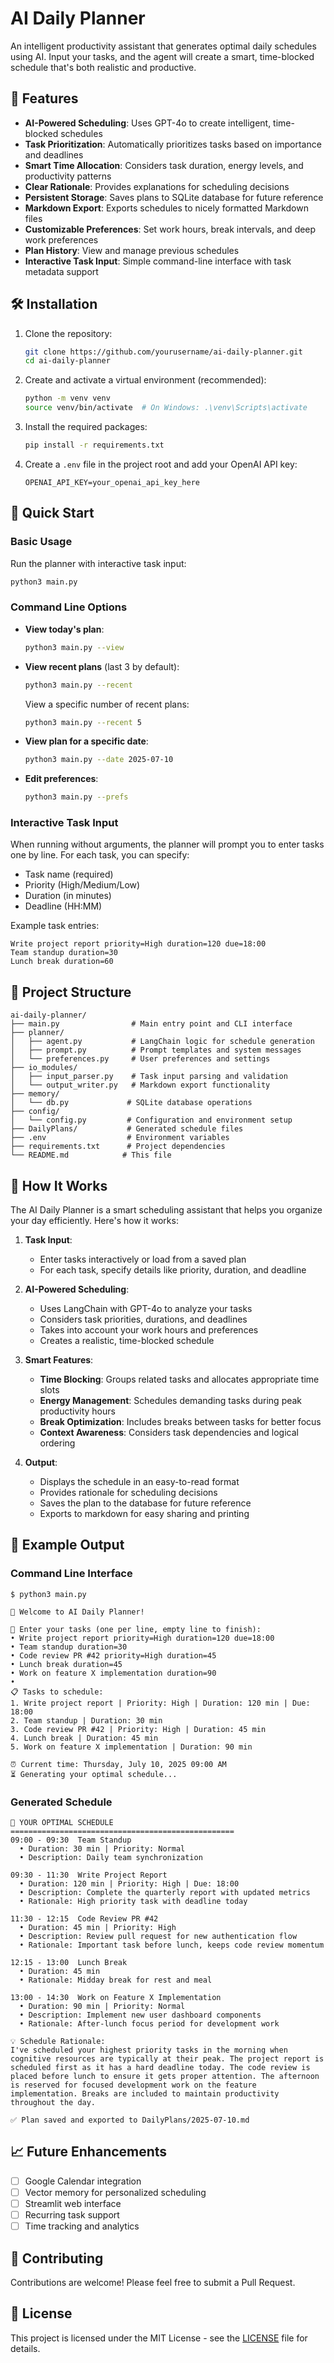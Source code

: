 # AI Daily Planner

An intelligent productivity assistant that generates optimal daily schedules using AI. Input your tasks, and the agent will create a smart, time-blocked schedule that's both realistic and productive.

## 🚀 Features

- **AI-Powered Scheduling**: Uses GPT-4o to create intelligent, time-blocked schedules
- **Task Prioritization**: Automatically prioritizes tasks based on importance and deadlines
- **Smart Time Allocation**: Considers task duration, energy levels, and productivity patterns
- **Clear Rationale**: Provides explanations for scheduling decisions
- **Persistent Storage**: Saves plans to SQLite database for future reference
- **Markdown Export**: Exports schedules to nicely formatted Markdown files
- **Customizable Preferences**: Set work hours, break intervals, and deep work preferences
- **Plan History**: View and manage previous schedules
- **Interactive Task Input**: Simple command-line interface with task metadata support

## 🛠 Installation

1. Clone the repository:
   ```bash
   git clone https://github.com/yourusername/ai-daily-planner.git
   cd ai-daily-planner
   ```

2. Create and activate a virtual environment (recommended):
   ```bash
   python -m venv venv
   source venv/bin/activate  # On Windows: .\venv\Scripts\activate
   ```

3. Install the required packages:
   ```bash
   pip install -r requirements.txt
   ```

4. Create a `.env` file in the project root and add your OpenAI API key:
   ```env
   OPENAI_API_KEY=your_openai_api_key_here
   ```

## 🚦 Quick Start

### Basic Usage

Run the planner with interactive task input:
```bash
python3 main.py
```

### Command Line Options

- **View today's plan**:
  ```bash
  python3 main.py --view
  ```

- **View recent plans** (last 3 by default):
  ```bash
  python3 main.py --recent
  ```
  View a specific number of recent plans:
  ```bash
  python3 main.py --recent 5
  ```

- **View plan for a specific date**:
  ```bash
  python3 main.py --date 2025-07-10
  ```

- **Edit preferences**:
  ```bash
  python3 main.py --prefs
  ```

### Interactive Task Input

When running without arguments, the planner will prompt you to enter tasks one by line. For each task, you can specify:
- Task name (required)
- Priority (High/Medium/Low)
- Duration (in minutes)
- Deadline (HH:MM)

Example task entries:
```
Write project report priority=High duration=120 due=18:00
Team standup duration=30
Lunch break duration=60
```

## 📁 Project Structure

```
ai-daily-planner/
├── main.py                # Main entry point and CLI interface
├── planner/
│   ├── agent.py           # LangChain logic for schedule generation
│   ├── prompt.py          # Prompt templates and system messages
│   └── preferences.py     # User preferences and settings
├── io_modules/
│   ├── input_parser.py    # Task input parsing and validation
│   └── output_writer.py   # Markdown export functionality
├── memory/
│   └── db.py             # SQLite database operations
├── config/
│   └── config.py         # Configuration and environment setup
├── DailyPlans/           # Generated schedule files
├── .env                  # Environment variables
├── requirements.txt      # Project dependencies
└── README.md            # This file
```

## 🤖 How It Works

The AI Daily Planner is a smart scheduling assistant that helps you organize your day efficiently. Here's how it works:

1. **Task Input**:
   - Enter tasks interactively or load from a saved plan
   - For each task, specify details like priority, duration, and deadline
   
2. **AI-Powered Scheduling**:
   - Uses LangChain with GPT-4o to analyze your tasks
   - Considers task priorities, durations, and deadlines
   - Takes into account your work hours and preferences
   - Creates a realistic, time-blocked schedule
   
3. **Smart Features**:
   - **Time Blocking**: Groups related tasks and allocates appropriate time slots
   - **Energy Management**: Schedules demanding tasks during peak productivity hours
   - **Break Optimization**: Includes breaks between tasks for better focus
   - **Context Awareness**: Considers task dependencies and logical ordering
   
4. **Output**:
   - Displays the schedule in an easy-to-read format
   - Provides rationale for scheduling decisions
   - Saves the plan to the database for future reference
   - Exports to markdown for easy sharing and printing

## 📝 Example Output

### Command Line Interface
```
$ python3 main.py

🤖 Welcome to AI Daily Planner!

📝 Enter your tasks (one per line, empty line to finish):
• Write project report priority=High duration=120 due=18:00
• Team standup duration=30
• Code review PR #42 priority=High duration=45
• Lunch break duration=45
• Work on feature X implementation duration=90
• 
📋 Tasks to schedule:
1. Write project report | Priority: High | Duration: 120 min | Due: 18:00
2. Team standup | Duration: 30 min
3. Code review PR #42 | Priority: High | Duration: 45 min
4. Lunch break | Duration: 45 min
5. Work on feature X implementation | Duration: 90 min

⏰ Current time: Thursday, July 10, 2025 09:00 AM
⏳ Generating your optimal schedule...
```

### Generated Schedule
```
📅 YOUR OPTIMAL SCHEDULE
==================================================
09:00 - 09:30  Team Standup
  • Duration: 30 min | Priority: Normal
  • Description: Daily team synchronization

09:30 - 11:30  Write Project Report
  • Duration: 120 min | Priority: High | Due: 18:00
  • Description: Complete the quarterly report with updated metrics
  • Rationale: High priority task with deadline today

11:30 - 12:15  Code Review PR #42
  • Duration: 45 min | Priority: High
  • Description: Review pull request for new authentication flow
  • Rationale: Important task before lunch, keeps code review momentum

12:15 - 13:00  Lunch Break
  • Duration: 45 min
  • Rationale: Midday break for rest and meal

13:00 - 14:30  Work on Feature X Implementation
  • Duration: 90 min | Priority: Normal
  • Description: Implement new user dashboard components
  • Rationale: After-lunch focus period for development work

💡 Schedule Rationale:
I've scheduled your highest priority tasks in the morning when cognitive resources are typically at their peak. The project report is scheduled first as it has a hard deadline today. The code review is placed before lunch to ensure it gets proper attention. The afternoon is reserved for focused development work on the feature implementation. Breaks are included to maintain productivity throughout the day.

✅ Plan saved and exported to DailyPlans/2025-07-10.md
```

## 📈 Future Enhancements

- [ ] Google Calendar integration
- [ ] Vector memory for personalized scheduling
- [ ] Streamlit web interface
- [ ] Recurring task support
- [ ] Time tracking and analytics

## 🤝 Contributing

Contributions are welcome! Please feel free to submit a Pull Request.

## 📜 License

This project is licensed under the MIT License - see the [LICENSE](LICENSE) file for details.
